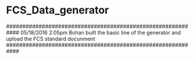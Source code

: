 # FCS_Data_generator
############################################################
05/18/2016
2:05pm
Bohan built the basic line of the generator and upload the FCS standard docunment
############################################################